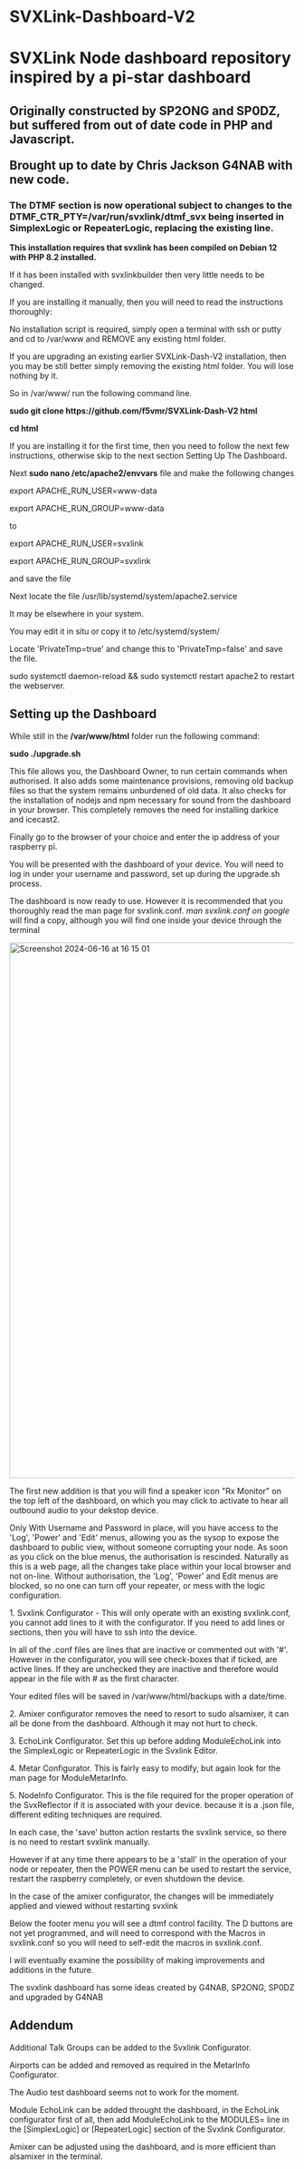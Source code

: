 # SVXLink-Dashboard-V2
<h1>SVXLink Node dashboard repository inspired by a pi-star dashboard</h1>
<h2>Originally constructed by SP2ONG and SP0DZ, but suffered from out of date code in PHP and Javascript.

Brought up to date by Chris Jackson G4NAB with new code.</h2> 
<h3>The DTMF section is now operational subject to changes to the DTMF_CTR_PTY=/var/run/svxlink/dtmf_svx being inserted in SimplexLogic or RepeaterLogic, replacing the existing line.</h3>

<b>This installation requires that svxlink has been compiled on Debian 12 with PHP 8.2 installed. </b>

<p>If it has been installed with svxlinkbuilder then very little needs to be changed.</p>

<p>If you are installing it manually, then you will need to read the instructions thoroughly:</p>

<p>No installation script is required, simply open a terminal with ssh or putty and cd to /var/www and REMOVE any existing html folder.</p>
<p>If you are upgrading an existing earlier SVXLink-Dash-V2 installation, then you may be still better simply removing the existing html folder. You will lose nothing by it.</p>
<p>So in /var/www/ run the following command line. </p>
<p><b>sudo git clone https://github.com/f5vmr/SVXLink-Dash-V2 html</b></p>
<p><b> cd html</b></p>

<p>If you are installing it for the first time, then you need to follow the next few instructions, otherwise skip to the next section Setting Up The Dashboard.</p>
<p>Next <b>sudo nano /etc/apache2/envvars</b> file and make the following changes</p>
<p>export APACHE_RUN_USER=www-data</p>
<p>export APACHE_RUN_GROUP=www-data</p>
<p>to</p>

<p>export APACHE_RUN_USER=svxlink</p>
<p>export APACHE_RUN_GROUP=svxlink</p>
<p>and save the file</p>
<p>Next locate the file /usr/lib/systemd/system/apache2.service</p>
<p>It may be elsewhere in your system.</p>
<p>You may edit it in situ or copy it to /etc/systemd/system/</p>
<p>Locate 'PrivateTmp=true' and change this to 'PrivateTmp=false' and save the file.</p>
<p>sudo systemctl daemon-reload && sudo systemctl restart apache2 to restart the webserver.</p>
<h2>Setting up the Dashboard</h2>
<p>While still in the <b>/var/www/html</b> folder run the following command:</p>
<p><b>sudo ./upgrade.sh</b></p>
<p>This file allows you, the Dashboard Owner, to run certain commands when authorised. It also adds some maintenance provisions, removing old backup files so that the system remains unburdened of old data. It also checks for the installation of nodejs and npm necessary for sound from the dashboard in your browser. This completely removes the need for installing darkice and icecast2.</p>

<p>Finally go to the browser of your choice and enter the ip address of your raspberry pi.</p>
 
<p>You will be presented with the dashboard of your device. You will need to log in under your username and password, set up during the upgrade.sh process.</p>

<p>The dashboard is now ready to use. However it is recommended that you thoroughly read the man page for svxlink.conf. <i>man svxlink.conf on google </i>will find a copy, although you will find one inside your device through the terminal</p>
<img width="945" alt="Screenshot 2024-06-16 at 16 15 01" src="https://github.com/f5vmr/SVXLink-Dash-V2/assets/8429684/ee286988-5035-4f01-8173-f3f294e77e65">

<p>The first new addition is that you will find a speaker icon "Rx Monitor" on the top left of the dashboard, on which you may click to activate to hear all outbound audio to your dekstop device.</p>

<p>Only With Username and Password in place, will you have access to the 'Log', 'Power' and 'Edit' menus, allowing you as the sysop to expose the dashboard to public view, without someone corrupting your node. As soon as you click on the blue menus, the authorisation is rescinded. Naturally as this is a web page, all the changes take place within your local browser and not on-line. Without authorisation, the 'Log', 'Power' and Edit menus are blocked, so no one can turn off your repeater, or mess with the logic configuration.</p>
<p>1. Svxlink Configurator - This will only operate with an existing svxlink.conf, you cannot add lines to it with the configurator. If you need to add lines or sections, then you will have to ssh into the device.</p>
<p>In all of the .conf files are lines that are inactive or commented out with '#'. However in the configurator, you will see check-boxes that if ticked, are active lines. If they are unchecked they are inactive and therefore would appear in the file with # as the first character.</p>
<p>Your edited files will be saved in /var/www/html/backups with a date/time.</p> 
<p>2. Amixer configurator removes the need to resort to sudo alsamixer, it can all be done from the dashboard. Although it may not hurt to check.</p>
<p>3. EchoLink Configurator. Set this up before adding ModuleEchoLink into the SimplexLogic or RepeaterLogic in the Svxlink Editor.</p>
<p>4. Metar Configurator. This is fairly easy to modify, but again look for the man page for ModuleMetarInfo.</p>
<p>5. NodeInfo Configurator. This is the file required for the proper operation of the SvxReflector if it is associated with your device. because it is a .json file, different editing techniques are required.</p>
<p> In each case, the 'save' button action restarts the svxlink service, so there is no need to restart svxlink manually.</p>
<p>However if at any time there appears to be a 'stall' in the operation of your node or repeater, then the POWER menu can be used to restart the service, restart the raspberry completely, or even shutdown the device.</p>
<p>In the case of the amixer configurator, the changes will be immediately applied and viewed without restarting svxlink</p>
<p>Below the footer menu you will see a dtmf control facility. The D buttons are not yet programmed, and will need to correspond with the Macros in svxlink.conf so you will need to self-edit the macros in svxlink.conf.</p>
<p>I will eventually examine the possibility of making improvements and additions in the future.</p>


<p>The svxlink dashboard has some ideas created by G4NAB, SP2ONG, SP0DZ
and upgraded by G4NAB</p>
<h2>Addendum</h2>
<p>Additional Talk Groups can be added to the Svxlink Configurator.</p>
<p>Airports can be added and removed as required in the MetarInfo Configurator.</p
<p>The Audio test dashboard seems not to work for the moment.</p>
<p>Module EchoLink can be added throught the dashboard, in the EchoLink configurator first of all, then add ModuleEchoLink to the MODULES= line in the [SimplexLogic] or [RepeaterLogic] section of the Svxlink Configurator.</p>
<p>Amixer can be adjusted using the dashboard, and is more efficient than alsamixer in the terminal.</p>